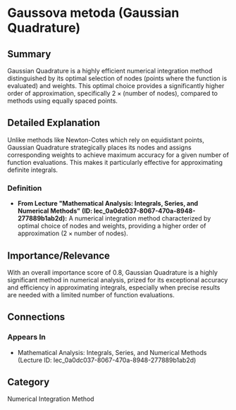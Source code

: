 # Gaussova metoda (Gaussian Quadrature)

## Summary
Gaussian Quadrature is a highly efficient numerical integration method distinguished by its optimal selection of nodes (points where the function is evaluated) and weights. This optimal choice provides a significantly higher order of approximation, specifically $2 \times (\text{number of nodes})$, compared to methods using equally spaced points.

## Detailed Explanation
Unlike methods like Newton-Cotes which rely on equidistant points, Gaussian Quadrature strategically places its nodes and assigns corresponding weights to achieve maximum accuracy for a given number of function evaluations. This makes it particularly effective for approximating definite integrals.

### Definition
*   **From Lecture "Mathematical Analysis: Integrals, Series, and Numerical Methods" (ID: lec_0a0dc037-8067-470a-8948-277889b1ab2d):**
    A numerical integration method characterized by optimal choice of nodes and weights, providing a higher order of approximation ($2 \times \text{number of nodes}$).

## Importance/Relevance
With an overall importance score of 0.8, Gaussian Quadrature is a highly significant method in numerical analysis, prized for its exceptional accuracy and efficiency in approximating integrals, especially when precise results are needed with a limited number of function evaluations.

## Connections
### Appears In
*   Mathematical Analysis: Integrals, Series, and Numerical Methods (Lecture ID: lec_0a0dc037-8067-470a-8948-277889b1ab2d)

## Category
Numerical Integration Method